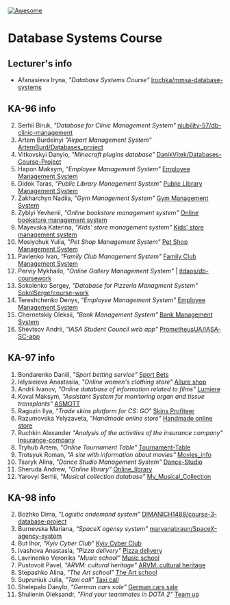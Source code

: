 [![Awesome][icon-awesome]][awesome]

# Database Systems Course  

## Lecturer's info  

- Afanasieva Iryna, *"Database Systems Course"* [lrochka/mmsa-database-systems](https://github.com/lrochka/mmsa-database-systems)  

## KA-96 info

2. Serhii Biruk, *"Database for Clinic Management System"* [niubility-57/db-clinic-management](https://github.com/niubility-57/db-clinic-management)   
3. Artem Burdeinyi *"Airport Management System"* [ArtemBurd/Databases_project](https://github.com/ArtemBurd/Databases_project)  
4. Vitkovskyi Danylo, *"Minecraft plugins database"* [DanikVitek/Databases-Course-Project](https://github.com/DanikVitek/Databases-Course-Project)  
5. Hapon Maksym, *"Employee Management System"* [Employee Management System](https://github.com/hap0n/employee-management-system)  
7. Didok Taras, *"Public Library Management System"* [Public Library Management System](https://github.com/tdidok/public-library-management-system)  
8. Zakharchyn Nadiia, *"Gym Management System"* [Gym Management System](https://github.com/nadyazakharchyn/gym-management-system.git)
10. Zyblyi Yevhenii, *"Online bookstore management system"* [Online bookstore management system](https://github.com/Yevhenii-Zyblyi/online-bookstore-management-system)  
16. Mayevska Katerina, *"Kids' store management system"* [Kids' store management system](https://github.com/KaterinaMayevska/kids-store-management-system)  
17. Mosiychuk Yulia, *"Pet Shop Management System"* [Pet Shop Management System](https://github.com/yulia-mos/pet-shop)  
18. Pavlenko Ivan, *"Family Club Management System"* [Family Club Management System](https://github.com/Elv4ra/family-club-management-system)  
19. Perviy Mykhailo, *"Online Gallery Management System"* | [itdaos/db-coursework](https://github.com/itdaos/db-coursework)  
24. Sokolenko Sergey, *"Database for Pizzeria Managment System"* [SokolSerge/course-work](https://github.com/SokolSerge/course-work)
25. Tereshchenko Denys, *"Employee Management System"* [Employee Management System](https://github.com/hap0n/employee-management-system)  
27. Chernetskiy Oleksii, *"Bank Management System"* [Bank Management System](https://github.com/Scortike/bank-management-system)  
28. Shevtsov Andrii, *"IASA Student Council web app"* [PrometheusUA/IASA-SC-app](https://github.com/PrometheusUA/IASA-SC-app)  

## KA-97 info  

1. Bondarenko Daniil, *"Sport betting service"* [Sport Bets](https://github.com/danbond02/Sport-Bets)
5. Ielysieieva Anastasiia, *"Online women's clothing store"* [Allure shop](https://github.com/ElisAnastasiia/Allure_shop)  
6. Andrii Ivanov, *"Online database of information related to films"* [Lumiere](https://github.com/okgoogle3/Lumiere)
7. Koval Maksym, *"Assistant System for monitoring organ and tissue transplants"* [ASMOTT](https://github.com/MultiSmith/ASMOTT)  
11. Ragozin Ilya, *"Trade skins platform for CS: GO"* [Skins Profiteer](https://github.com/IliyaRahozin/Skins-Profiteer)  
12. Razumovska Yelyzaveta, *"Handmade online store"* [Handmade online store](https://github.com/geekata/handmade-online-store.git)
13. Ruchkin Alexander *"Analysis of the activities of the insurance company"* [Insurance-company](https://github.com/ClearHed/Insurance-company)
14. Tryhub Artem, *"Online Tournament Table"* [Tournament-Table](https://github.com/Smurfik997/tournament-table)  
15. Trotsyuk Roman, *"A site with information about movies"* [Movies_info](https://github.com/trocukroma27/movies_info.git)
16. Tsaryk Alina, *"Dance Studio Management System"* [Dance-Studio](https://github.com/AlyaTsaryk/Dance-Studio.git)  
18. Sheruda Andrew, *"Online library"* [Online_library](https://github.com/andrey28414/Online_library)  
19. Yarovyi Serhii, *"Musical collection database"* [My_Musical_Collection](https://github.com/Yarovyi-Serhii-KPI/My_Musical_Collection) 

## KA-98 info  

2. Bozhko Dima, *"Logistic ondemand system"* [DIMANICH1488/course-3-database-project](https://github.com/DIMANICH1488/course-3-database-project)
4. Burnevska Mariana, *"SpaceX agensy system"* [maryanabraun/SpaceX-agency-system](https://github.com/maryanabraun/SpaceX-agency-system)
5. But Ihor, *"Kyiv Cyber Club"* [Kyiv Cyber Club](https://github.com/Ihor333/cyberclub-management-system)  
9. Ivashova Anastasia, *"Pizza delivery"* [Pizza delivery](https://github.com/NastiaIvashova/pizza-delivery)  
13. Lavrinenko Veronika *"Music school"* [Music school](https://github.com/veronyaa/music-school.git)  
15. Pustovoit Pavel, *"ARVM: cultural heritage"* [ARVM: cultural heritage](https://github.com/PavelPustovoit/arvm-heritage.git)  
16. Stepashko Alina, *"The Art school"* [The Art school](https://github.com/al1na123/the-art-school.git)  
17. Supruniuk Julia, *"Taxi call"* [Taxi call](https://github.com/supruniiuk/db-coursework)  
20. Shelepalo Danylo, *"German cars sale"* [German cars sale](https://github.com/ShelepaloDanulo/german-cars-sale.git)  
21. Shulienin Oleksandr, *"Find your teammates in DOTA 2"* [Team up](https://github.com/BlindFa1th/find-your-teammates-in-dota-2.git)  

[icon-awesome]: https://cdn.rawgit.com/sindresorhus/awesome/d7305f38d29fed78fa85652e3a63e154dd8e8829/media/badge.svg
[awesome]: https://github.com/sindresorhus/awesome
